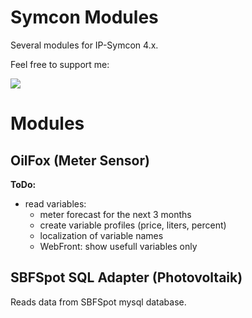 # Symcon Modules
Several modules for IP-Symcon 4.x.

Feel free to support me:

<a href="https://www.paypal.com/cgi-bin/webscr?cmd=_s-xclick&hosted_button_id=BX5U7SSQZDZFU" target="_blank"><img src="https://www.paypal.com/en_US/i/btn/btn_donate_LG.gif" border="0" /></a>

# Modules
OilFox (Meter Sensor)
-
**ToDo:**
* read variables:
    * meter forecast for the next 3 months
    * create variable profiles (price, liters, percent)
    * localization of variable names
    * WebFront: show usefull variables only


SBFSpot SQL Adapter (Photovoltaik)
-
Reads data from SBFSpot mysql database.